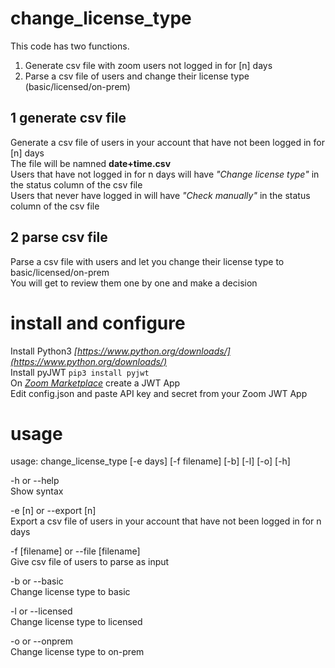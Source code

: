 # change_license_type
This code has two functions.
1. Generate csv file with zoom users not logged in for [n] days
2. Parse a csv file of users and change their license type (basic/licensed/on-prem)

## 1 generate csv file
Generate a csv file of users in your account that have not been logged in for [n] days  
The file will be namned **date+time.csv**  
Users that have not logged in for n days will have *"Change license type"* in the status column of the csv file  
Users that never have logged in will have *"Check manually"* in the status column of the csv file  

## 2 parse csv file  
Parse a csv file with users and let you change their license type to basic/licensed/on-prem  
You will get to review them one by one and make a decision

# install and configure  
Install Python3 *[https://www.python.org/downloads/](https://www.python.org/downloads/)*  
Install pyJWT `pip3 install pyjwt`  
On *[Zoom Marketplace](https://marketplace.zoom.us/docs/guides/build/jwt-app)* create a JWT App  
Edit config.json and paste API key and secret from your Zoom JWT App  

# usage
usage: change_license_type [-e days] [-f filename] [-b] [-l] [-o] [-h]  
    
-h or --help  
Show syntax

-e [n] or --export [n]  
Export a csv file of users in your account that have not been logged in for n days

-f [filename] or --file [filename]  
Give csv file of users to parse as input

-b or --basic  
Change license type to basic

-l or --licensed  
Change license type to licensed

-o or --onprem  
Change license type to on-prem

